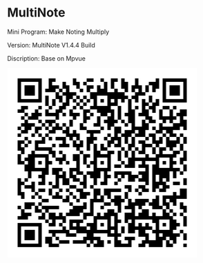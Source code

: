 # MultiNote
Mini Program: Make Noting Multiply

Version: MultiNote V1.4.4 Build

Discription: Base on Mpvue

![](https://github.com/iClassic-Live/MultiNote-V/blob/master/static/images/MultiNote%20Trail%20Version.jpg?raw=true)
